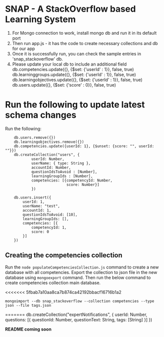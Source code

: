 SNAP - A StackOverflow based Learning System
============================================
1. For Mongo connection to work, install mongo db and run it in its default port
2. Then run app.js - it has the code to create necessary collections and db for our app
3. Once it is successfully run, you can check the sample entries in 'snap_stackoverflow' db.
4. Please update your local db to include an additional field
    db.competencies.update({}, {$set: {'userId' : 1}}, false, true)
    db.learninggroups.update({}, {$set: {'userId' : 1}}, false, true)
    db.learningobjectives.update({}, {$set: {'userId' : 1}}, false, true)
    db.users.update({}, {$set: {'score' : 0}}, false, true)

Run the following to update latest schema changes
=================================================

Run the following:
```
    db.users.remove({})
    db.learningobjectives.remove({})
    db.competencies.update({userId: 1}, {$unset: {score: "", userId: ""}})
    db.createCollection("users", {
            userId: Number,
            userName: { type: String },
            accountId: Number,
            questionIdsToAvoid : [Number],
            learningGroupIds : [Number],
            competencies: [{competencyId: Number,
                            score: Number}]
            })

    db.users.insert({
        userId: 1,
        userName: "test",
        accountId: 1,
        questionIdsToAvoid: [10],
        learningGroupIds: [],
        competencies: [{
            competencyId: 1,
            score: 0
        }]
    })
```

Creating the competencies collection
------------------------------------

Run the `node populateCompetenciesCollection.js` command to create a new database with all competencies. Export the collection to json file in the new database using `mongoexport` command. Then run the below command to create competencies collection main database.

<<<<<<< 5fbab7a10aa8ca7b874ca42192bbacf16716b1a2
```
mongoimport --db snap_stackoverflow --collection competencies --type json --file tags.json
```
=======
    db.createCollection("expertNotifications", {
            userId: Number,
            questions: [{
                questionId: Number,
                questionText: String,
                tags: [String]
            }]
            })


**README coming soon**
